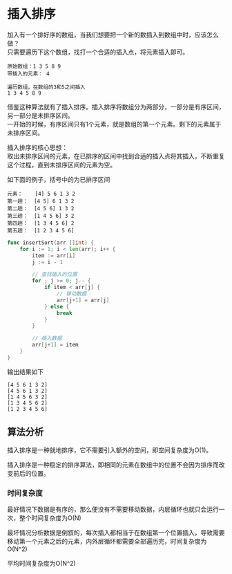# 插入排序
加入有一个排好序的数组，当我们想要把一个新的数插入到数组中时，应该怎么做？   
只需要遍历下这个数组，找打一个合适的插入点，将元素插入即可。

```
原始数组：1 3 5 8 9
带插入的元素： 4

遍历数组，在数组的3和5之间插入
1 3 4 5 8 9
```

借鉴这种算法就有了插入排序。插入排序将数组分为两部分，一部分是有序区间，另一部分是未排序区间。   
一开始的时候，有序区间只有1个元素，就是数组的第一个元素。剩下的元素属于未排序区间。

插入排序的核心思想：  
取出未排序区间的元素，在已排序的区间中找到合适的插入点将其插入，不断重复这个过程，直到未排序区间的元素为空。

如下面的例子，括号中的为已排序区间
```
元素：    [4] 5 6 1 3 2
第一趟：  [4 5] 6 1 3 2
第二趟：  [4 5 6] 1 3 2
第三趟：  [1 4 5 6] 3 2
第四趟：  [1 3 4 5 6] 2
第五趟：  [1 2 3 4 5 6]
```

```go
func insertSort(arr []int) {
	for i := 1; i < len(arr); i++ {
		item := arr[i]
		j := i - 1

		// 查找插入的位置
		for ; j >= 0; j-- {
			if item < arr[j] {
				// 移动数据
				arr[j+1] = arr[j]
			} else {
				break
			}
		}

		// 插入数据
		arr[j+1] = item
	}
}
```

输出结果如下
```
[4 5 6 1 3 2]
[4 5 6 1 3 2]
[1 4 5 6 3 2]
[1 3 4 5 6 2]
[1 2 3 4 5 6]
```

## 算法分析
插入排序是一种就地排序，它不需要引入额外的空间，即空间复杂度为O(1)。

插入排序是一种稳定的排序算法，即相同的元素在数组中的位置不会因为排序而改变前后的位置。

### 时间复杂度
最好情况下数据是有序的，那么便没有不需要移动数据，内层循环也就只会运行一次，整个时间复杂度为O(N)

最坏情况分析数据是倒叙的，每次插入都相当于在数组第一个位置插入，导致需要移动第一个元素之后的元素，内外层循环都需要全部遍历完，时间复杂度为O(N^2)

平均时间复杂度为O(N^2)